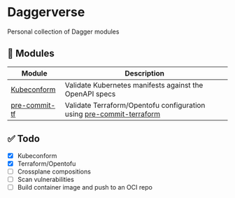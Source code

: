 # Daggerverse
Personal collection of Dagger modules

## 🧩 Modules

| Module                          |           Description             |
| --------------------------------| --------------------------------- |
| [Kubeconform](./kubeconform/)                 | Validate Kubernetes manifests against the OpenAPI specs |
| [pre-commit-tf](./pre-commit-tf//)            | Validate Terraform/Opentofu configuration using [pre-commit-terraform](https://github.com/antonbabenko/pre-commit-terraform) |

## ✅ Todo

- [x] Kubeconform
- [x] Terraform/Opentofu
- [ ] Crossplane compositions
- [ ] Scan vulnerabilities
- [ ] Build container image and push to an OCI repo
